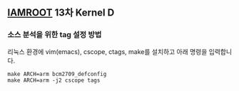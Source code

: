 ## [IAMROOT](http://iamroot.org) 13차 Kernel D

### 소스 분석을 위한 tag 설정 방법

리눅스 환경에 vim(emacs), cscope, ctags, make를 설치하고 아래 명령을 입력합니다.

```
make ARCH=arm bcm2709_defconfig
make ARCH=arm -j2 cscope tags
```
